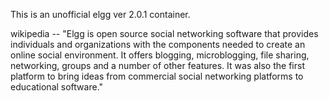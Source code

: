 This is an unofficial elgg ver 2.0.1 container.

wikipedia -- "Elgg is open source social networking software that provides individuals and organizations with the components needed to create an online social environment. It offers blogging, microblogging, file sharing, networking, groups and a number of other features. It was also the first platform to bring ideas from commercial social networking platforms to educational software."


